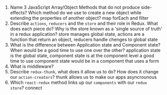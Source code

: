 1.  Name 3 JavaScript Array/Object Methods that do not produce side-effects? Which method do we use to create a new object while extending the properties of another object?
map forEach and filter
1.  Describe `actions`, `reducers` and the `store` and their role in Redux. What does each piece do? Why is the store known as a 'single source of truth' in a redux application?
store manages global state, actions are a function that return an object, reducers handle chenges to global state
1.  What is the difference between Application state and Component state? When would be a good time to use one over the other?
application state is the global state, component state is at the component level a good time to use component state would be in a component that uses a form
1.  What is middleware?
1.  Describe `redux-thunk`, what does it allow us to do? How does it change our `action-creators`?
thunk allows us to make our apps asyncrounous 
1.  Which `react-redux` method links up our `components` with our `redux store`?
connect